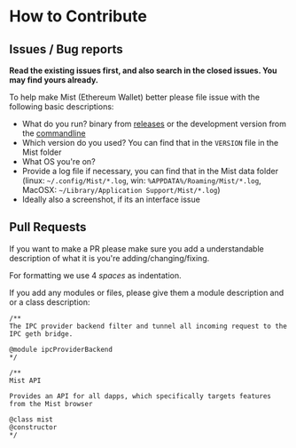 # How to Contribute

## Issues / Bug reports

**Read the existing issues first, and also search in the closed issues. You may find yours already.**

To help make Mist (Ethereum Wallet) better please file issue with the following basic descriptions:

- What do you run? binary from [releases](https://github.com/ethereum/mist/releases) or the development version from the [commandline](https://github.com/ethereum/mist#run-mist)
- Which version do you used? You can find that in the `VERSION` file in the Mist folder
- What OS you're on?
- Provide a log file if necessary, you can find that in the Mist data folder (linux: `~/.config/Mist/*.log`, win: `%APPDATA%/Roaming/Mist/*.log`, MacOSX: `~/Library/Application Support/Mist/*.log`)
- Ideally also a screenshot, if its an interface issue


## Pull Requests

If you want to make a PR please make sure you add a understandable description of what it is you're adding/changing/fixing.

For formatting we use 4 *spaces* as indentation.

If you add any modules or files, please give them a module description and or a class description:

```
/**
The IPC provider backend filter and tunnel all incoming request to the IPC geth bridge.

@module ipcProviderBackend
*/

/**
Mist API

Provides an API for all dapps, which specifically targets features from the Mist browser

@class mist
@constructor
*/
```


